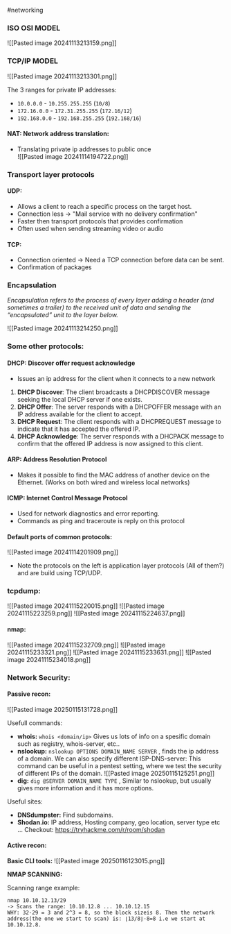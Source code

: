 #networking 

### ISO OSI MODEL
![[Pasted image 20241113213159.png]]

### TCP/IP MODEL 
![[Pasted image 20241113213301.png]]


The 3 ranges for private IP addresses:
- `10.0.0.0` - `10.255.255.255` (`10/8`)
- `172.16.0.0` - `172.31.255.255` (`172.16/12`)
- `192.168.0.0` - `192.168.255.255` (`192.168/16`)


#### NAT: Network address translation:
- Translating private ip addresses to public once  
![[Pasted image 20241114194722.png]]


### Transport layer protocols

#### UDP:
- Allows a client to reach a specific process on the target host. 
- Connection less -> "Mail service with no delivery confirmation"
- Faster then transport protocols that provides confirmation 
- Often used when sending streaming video or audio 

#### TCP: 
- Connection oriented -> Need a TCP connection before data can be sent. 
- Confirmation of packages 


### Encapsulation
*Encapsulation refers to the process of every layer adding a header (and sometimes a trailer) to the received unit of data and sending the “encapsulated” unit to the layer below.*

![[Pasted image 20241113214250.png]]



### Some other protocols:

#### DHCP: Discover offer request acknowledge 
- Issues an ip address for the client when it connects to a new network 

1. **DHCP Discover**: The client broadcasts a DHCPDISCOVER message seeking the local DHCP server if one exists.
2. **DHCP Offer**: The server responds with a DHCPOFFER message with an IP address available for the client to accept.
3. **DHCP Request**: The client responds with a DHCPREQUEST message to indicate that it has accepted the offered IP.
4. **DHCP Acknowledge**: The server responds with a DHCPACK message to confirm that the offered IP address is now assigned to this client.


#### ARP: Address Resolution Protocol
- Makes it possible to find the MAC address of another device on the Ethernet. (Works on both wired and wireless local networks)

#### ICMP: Internet Control Message Protocol
- Used for network diagnostics and error reporting. 
- Commands as ping and traceroute is reply on this protocol


#### Default ports of common protocols:
![[Pasted image 20241114201909.png]]

- Note the protocols on the left is application layer protocols (All of them?) and are build using TCP/UDP. 


### tcpdump:
![[Pasted image 20241115220015.png]]
![[Pasted image 20241115223259.png]]
![[Pasted image 20241115224637.png]]


#### nmap:
![[Pasted image 20241115232709.png]]
![[Pasted image 20241115233321.png]]
![[Pasted image 20241115233631.png]]
![[Pasted image 20241115234018.png]]


### Network Security:

#### Passive recon:
![[Pasted image 20250115131728.png]]


Usefull commands:
- **whois:** `whois <domain/ip>` Gives us lots of info on a spesific domain such as registry, whois-server, etc..
- **nslookup:**  `nslookup OPTIONS DOMAIN_NAME SERVER` , finds the ip address of a domain. We can also specify different ISP-DNS-server: This command can be useful in a pentest setting, where we test the security of different IPs of the domain. 
![[Pasted image 20250115125251.png]]
- **dig:** `dig @SERVER DOMAIN_NAME TYPE` , Similar to nslookup, but usually gives more information and it has more options. 

Useful sites:
- **DNSdumpster:** Find subdomains.
- **Shodan.io:** IP address, Hosting company, geo location, server type etc ... Checkout:  https://tryhackme.com/r/room/shodan


#### Active recon:

**Basic CLI tools:** 
![[Pasted image 20250116123015.png]]


**NMAP SCANNING:**

Scanning range example: 
```
nmap 10.10.12.13/29
-> Scans the range: 10.10.12.8 ... 10.10.12.15
WHY: 32-29 = 3 and 2^3 = 8, so the block sizeis 8. Then the network address(the one we start to scan) is: ⌊13/8⌋⋅8=8 i.e we start at 10.10.12.8. 

```
